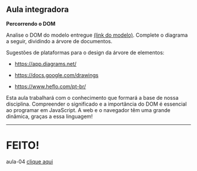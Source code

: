 ## Aula integradora

**Percorrendo o DOM**

Analise o DOM do modelo entregue  [(link do modelo)](https://drive.google.com/file/d/14Tfz-AnvtvwCgi8N_JsyGtQ2BSeBtDuN/view).
Complete o diagrama a seguir, dividindo a árvore de documentos.

Sugestões de plataformas para o design da árvore de elementos:

- https://app.diagrams.net/

- https://docs.google.com/drawings

- https://www.heflo.com/pt-br/


Esta aula trabalhará com o conhecimento que formará a base de nossa disciplina. Compreender o significado e a importância do DOM é essencial ao programar em JavaScript. A web e o navegador têm uma grande dinâmica, graças a essa linguagem!

- - - 

# FEITO! 

aula-04 [clique aqui](../Praticas_integradoras/aula-04/)

